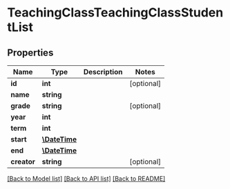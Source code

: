 # TeachingClassTeachingClassStudentList

## Properties
Name | Type | Description | Notes
------------ | ------------- | ------------- | -------------
**id** | **int** |  | [optional] 
**name** | **string** |  | 
**grade** | **string** |  | [optional] 
**year** | **int** |  | 
**term** | **int** |  | 
**start** | [**\DateTime**](\DateTime.md) |  | 
**end** | [**\DateTime**](\DateTime.md) |  | 
**creator** | **string** |  | [optional] 

[[Back to Model list]](../../README.md#documentation-for-models) [[Back to API list]](../../README.md#documentation-for-api-endpoints) [[Back to README]](../../README.md)

